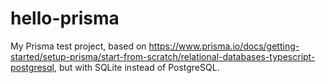 # hello-prisma

My Prisma test project, based on https://www.prisma.io/docs/getting-started/setup-prisma/start-from-scratch/relational-databases-typescript-postgresql, but with SQLite instead of PostgreSQL.
